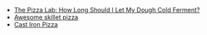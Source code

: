 -   [The Pizza Lab: How Long Should I Let My Dough Cold
    Ferment?](http://slice.seriouseats.com/archives/2010/09/the-pizza-lab-how-long-should-i-let-my-dough-cold-ferment.html?ref=obinsite)
-   [Awesome skillet
    pizza](http://slice.seriouseats.com/archives/2012/03/the-pizza-lab-awesome-pizza-without-an-oven-aka-skillet-pizza.html)
-   [Cast Iron Pizza](http://www.macheesmo.com/2011/03/cast-iron-pizza/)
